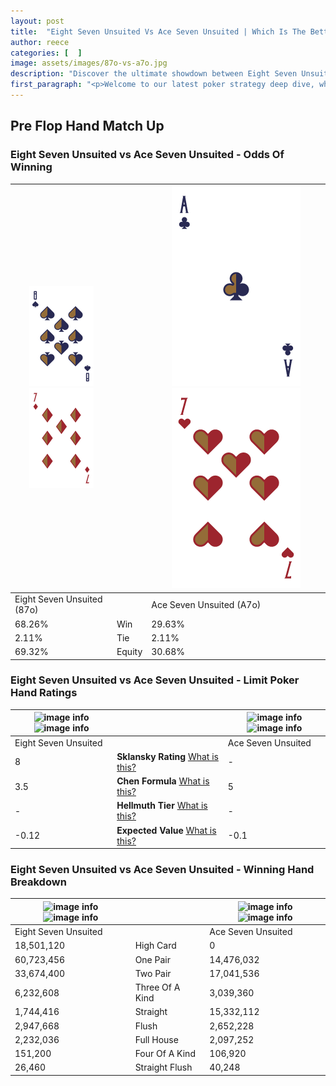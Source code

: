 ```yaml
---
layout: post
title:  "Eight Seven Unsuited Vs Ace Seven Unsuited | Which Is The Better Hand In Poker? A Complete Guide"
author: reece
categories: [  ]
image: assets/images/87o-vs-a7o.jpg
description: "Discover the ultimate showdown between Eight Seven Unsuited and Ace Seven Unsuited in poker! Uncover the odds, strategies, and scenarios where one hand triumphs over the other. Get ready to up your poker game with this thrilling analysis."
first_paragraph: "<p>Welcome to our latest poker strategy deep dive, where we're pitting two distinct hands against each other in a high-stakes showdown: Eight Seven Unsuited vs Ace Seven Unsuited.</p><p>In the dynamic world of poker, every decision counts, and knowing which hand holds the upper hand is key to your success at the table.</p><p>In this article, we'll dissect these two hands, explore the scenarios where one dominates the other, and equip you with the knowledge to make strategic choices that can tip the odds in your favor.</p><p>Get ready to unravel the intriguing dynamics of these poker hands and elevate your game to new heights.</p>"
---
```




[comment]: # (sp0)

## Pre Flop Hand Match Up

<div class="table hand-ratings" markdown="1"> 



### Eight Seven Unsuited vs Ace Seven Unsuited - Odds Of Winning


    
| ![image info](assets/images/hand1/8.png) ![image info](assets/images/hand1/7o.png) |  | ![image info](assets/images/hand2/a.png) ![image info](assets/images/hand2/7o.png) |
| -------- | -------- | -------- |
| Eight Seven Unsuited (87o) |  | Ace Seven Unsuited (A7o) |
| 68.26% | Win | 29.63% |
| 2.11% | Tie | 2.11% |
| 69.32% | Equity | 30.68% |




[comment]: # (sp1)



### Eight Seven Unsuited vs Ace Seven Unsuited - Limit Poker Hand Ratings


    
| ![image info](https://www.riverpairs.com/assets/images/hand1/8.png) ![image info](https://www.riverpairs.com/assets/images/hand1/7o.png) |  | ![image info](https://www.riverpairs.com/assets/images/hand2/a.png) ![image info](https://www.riverpairs.com/assets/images/hand2/7o.png) |
| -------- | -------- | -------- |
| Eight Seven Unsuited |  | Ace Seven Unsuited |
| 8 | **Sklansky Rating** [What is this?](/sklansky-rating-explained) | - |
| 3.5 | **Chen Formula** [What is this?](/chen-formula-explained) | 5 |
| - | **Hellmuth Tier** [What is this?](/Hellmuth-tier-explained) | - |
| -0.12 | **Expected Value** [What is this?](/expected-value-explained) | -0.1 |




[comment]: # (sp2)



### Eight Seven Unsuited vs Ace Seven Unsuited - Winning Hand Breakdown


    
| ![image info](https://www.riverpairs.com/assets/images/hand1/8.png) ![image info](https://www.riverpairs.com/assets/images/hand1/7o.png) |  | ![image info](https://www.riverpairs.com/assets/images/hand2/a.png) ![image info](https://www.riverpairs.com/assets/images/hand2/7o.png) |
| -------- | -------- | -------- |
| Eight Seven Unsuited |  | Ace Seven Unsuited |
| 18,501,120 | High Card | 0 |
| 60,723,456 | One Pair | 14,476,032 |
| 33,674,400 | Two Pair | 17,041,536 |
| 6,232,608 | Three Of A Kind | 3,039,360 |
| 1,744,416 | Straight | 15,332,112 |
| 2,947,668 | Flush | 2,652,228 |
| 2,232,036 | Full House | 2,097,252 |
| 151,200 | Four Of A Kind | 106,920 |
| 26,460 | Straight Flush | 40,248 |




[comment]: # (sp3)



</div>

[comment]: # (sp4)



[comment]: # (sp5)

